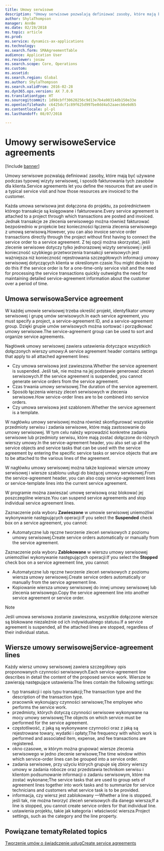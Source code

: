 ```yaml
---
title: Umowy serwisowe
description: "Umowy serwisowe pozwalają definiować zasoby, które mają być używane podczas typowej wizyty serwisowej, i sposób fakturowania tych zasobów dla klienta."
author: ShylaThompson
manager: AnnBe
ms.date: 02/19/2018
ms.topic: article
ms.prod: 
ms.service: dynamics-ax-applications
ms.technology: 
ms.search.form: SMAAgreementTable
audience: Application User
ms.reviewer: josaw
ms.search.scope: Core, Operations
ms.custom: 
ms.assetid: 
ms.search.region: Global
ms.author: ShylaThompson
ms.search.validFrom: 2016-02-28
ms.dyn365.ops.version: AX 7.0.0
ms.translationtype: HT
ms.sourcegitcommit: 1d98cbff30620256c9d13e7b4a90314db150e33e
ms.openlocfilehash: c6425dcf1c89f625d997be0dd4a52aaecb6e6d65
ms.contentlocale: pl-pl
ms.lasthandoff: 08/07/2018

---
```


# <a name="service-agreements"></a><span data-ttu-id="f5288-103">Umowy serwisowe</span><span class="sxs-lookup"><span data-stu-id="f5288-103">Service agreements</span></span>

[!include [banner](../includes/banner.md)]

<span data-ttu-id="f5288-104">Umowy serwisowe pozwalają definiować zasoby, które mają być używane podczas typowej wizyty serwisowej, i sposób fakturowania tych zasobów dla klienta.</span><span class="sxs-lookup"><span data-stu-id="f5288-104">Service agreements let you define the resources that are used in a typical service visit and how those resources are invoiced to the customer.</span></span>

<span data-ttu-id="f5288-105">Każda umowa serwisowa jest dołączona do projektu, za pośrednictwem którego transakcje są księgowane i fakturowane.</span><span class="sxs-lookup"><span data-stu-id="f5288-105">Every service agreement is attached to a project through which transactions are posted and invoiced.</span></span> <span data-ttu-id="f5288-106">Jednak transakcje ze zlecenia serwisowego można również fakturować bezpośrednio w projekcie bez konieczności łączenia zlecenia serwisowego z umową serwisową.</span><span class="sxs-lookup"><span data-stu-id="f5288-106">However, you can also invoice service order transactions directly through the project without first having to connect the service order to a service agreement.</span></span> <span data-ttu-id="f5288-107">Z tej opcji można skorzystać, jeśli zlecenie serwisowe dotyczy tylko jednorazowej wizyty serwisowej i jeśli konieczność szybkiego przetworzenia transakcji serwisowych jest ważniejsza niż konieczność rejestrowania szczegółowych informacji umowy serwisowej dotyczących klienta w określonym czasie.</span><span class="sxs-lookup"><span data-stu-id="f5288-107">You might decide to do this if the service order is for a one-time-only service visit and the need for processing the service transactions quickly outweighs the need for maintaining detailed service-agreement information about the customer over a period of time.</span></span>

## <a name="service-agreement"></a><span data-ttu-id="f5288-108">Umowa serwisowa</span><span class="sxs-lookup"><span data-stu-id="f5288-108">Service agreement</span></span>

<span data-ttu-id="f5288-109">W każdej umowie serwisowej trzeba określić projekt, identyfikator umowy serwisowej i grupę umów serwisowych.</span><span class="sxs-lookup"><span data-stu-id="f5288-109">In each service agreement, you must specify a project, a service-agreement ID, and a service-agreement group.</span></span> <span data-ttu-id="f5288-110">Dzięki grupie umów serwisowych można sortować i porządkować umowy serwisowe.</span><span class="sxs-lookup"><span data-stu-id="f5288-110">The service-agreement group can be used to sort and organize service agreements.</span></span>

<span data-ttu-id="f5288-111">Nagłówek umowy serwisowej zawiera ustawienia dotyczące wszystkich dołączonych wierszy umowy:</span><span class="sxs-lookup"><span data-stu-id="f5288-111">A service agreement header contains settings that apply to all attached agreement lines:</span></span>

-  <span data-ttu-id="f5288-112">Czy umowa serwisowa jest zawieszona.</span><span class="sxs-lookup"><span data-stu-id="f5288-112">Whether the service agreement is suspended.</span></span> <span data-ttu-id="f5288-113">Jeśli tak, nie można na jej podstawie generować zleceń serwisowych.</span><span class="sxs-lookup"><span data-stu-id="f5288-113">If the service agreement is suspended, you cannot generate service orders from the service agreement.</span></span>
-  <span data-ttu-id="f5288-114">Czas trwania umowy serwisowej.</span><span class="sxs-lookup"><span data-stu-id="f5288-114">The duration of the service agreement.</span></span>
-  <span data-ttu-id="f5288-115">Sposób łączenia wierszy zleceń serwisowych w zlecenia serwisowe.</span><span class="sxs-lookup"><span data-stu-id="f5288-115">How service-order lines are to be combined into service orders.</span></span>
-  <span data-ttu-id="f5288-116">Czy umowa serwisowa jest szablonem.</span><span class="sxs-lookup"><span data-stu-id="f5288-116">Whether the service agreement is a template.</span></span>

<span data-ttu-id="f5288-117">W nagłówku umowy serwisowej można również skonfigurować wszystkie przedmioty serwisu i zadania serwisowe, które mają zastosowanie do umowy serwisowej. W tym celu należy wprowadzić konkretne zadania serwisowe lub przedmioty serwisu, które mają zostać dołączone do różnych wierszy umowy.</span><span class="sxs-lookup"><span data-stu-id="f5288-117">In the service-agreement header, you also set up all the service objects and service tasks that can be used with the service agreement by entering the specific service tasks or service objects that are to be attached to the various lines of the agreement.</span></span>

<span data-ttu-id="f5288-118">W nagłówku umowy serwisowej można także kopiować wiersze umowy serwisowej i wiersze szablonu usługi do bieżącej umowy serwisowej.</span><span class="sxs-lookup"><span data-stu-id="f5288-118">From the service-agreement header, you can also copy service-agreement lines or service-template lines into the current service agreement.</span></span>

<span data-ttu-id="f5288-119">W programie można zawieszać umowę serwisową oraz blokować jej poszczególne wiersze.</span><span class="sxs-lookup"><span data-stu-id="f5288-119">You can suspend service agreements and stop individual service agreement lines.</span></span>

<span data-ttu-id="f5288-120">Zaznaczenie pola wyboru **Zawieszone** w umowie serwisowej uniemożliwi wykonywanie następujących operacji:</span><span class="sxs-lookup"><span data-stu-id="f5288-120">If you select the **Suspended** check box on a service agreement, you cannot:</span></span>

-    <span data-ttu-id="f5288-121">Automatyczne lub ręczne tworzenie zleceń serwisowych z poziomu umowy serwisowej.</span><span class="sxs-lookup"><span data-stu-id="f5288-121">Create service orders automatically or manually from the service agreement.</span></span>

<span data-ttu-id="f5288-122">Zaznaczenie pola wyboru **Zablokowane** w wierszu umowy serwisowej uniemożliwi wykonywanie następujących operacji:</span><span class="sxs-lookup"><span data-stu-id="f5288-122">If you select the **Stopped** check box on a service agreement line, you cannot:</span></span>

-    <span data-ttu-id="f5288-123">Automatyczne lub ręczne tworzenie zleceń serwisowych z poziomu wiersza umowy serwisowej.</span><span class="sxs-lookup"><span data-stu-id="f5288-123">Create service orders automatically or manually from the service agreement line.</span></span>
-    <span data-ttu-id="f5288-124">Kopiowanie wiersza umowy serwisowej do innej umowy serwisowej lub zlecenia serwisowego.</span><span class="sxs-lookup"><span data-stu-id="f5288-124">Copy the service agreement line into another service agreement or service order.</span></span>


> [!NOTE]
> <span data-ttu-id="f5288-125">Jeśli umowa serwisowa zostanie zawieszona, wszystkie dołączone wiersze są blokowane niezależnie od ich indywidualnego statusu.</span><span class="sxs-lookup"><span data-stu-id="f5288-125">If a service agreement is suspended, all the attached lines are stopped, regardless of their individual status.</span></span>

## <a name="service-agreement-lines"></a><span data-ttu-id="f5288-126">Wiersze umowy serwisowej</span><span class="sxs-lookup"><span data-stu-id="f5288-126">Service-agreement lines</span></span>

<span data-ttu-id="f5288-127">Każdy wiersz umowy serwisowej zawiera szczegółowy opis proponowanych czynności serwisowych.</span><span class="sxs-lookup"><span data-stu-id="f5288-127">Each service-agreement line describes in detail the content of the proposed service work.</span></span> <span data-ttu-id="f5288-128">Wiersze te zawierają następujące ustawienia:</span><span class="sxs-lookup"><span data-stu-id="f5288-128">The lines contain the following settings:</span></span>

-  <span data-ttu-id="f5288-129">typ transakcji i opis typu transakcji;</span><span class="sxs-lookup"><span data-stu-id="f5288-129">The transaction type and the description of the transaction type.</span></span>
-  <span data-ttu-id="f5288-130">pracownik wykonujący czynności serwisowe;</span><span class="sxs-lookup"><span data-stu-id="f5288-130">The employee who performs the service work.</span></span>
-  <span data-ttu-id="f5288-131">przedmioty, których dotyczą czynności serwisowe wykonywane na mocy umowy serwisowej;</span><span class="sxs-lookup"><span data-stu-id="f5288-131">The objects on which service must be performed for the service agreement.</span></span>
-  <span data-ttu-id="f5288-132">częstotliwość, z jaką są wykonywane czynności oraz z jaką są rejestrowane towary, wydatki i opłaty;</span><span class="sxs-lookup"><span data-stu-id="f5288-132">The frequency with which work is performed and associated item, expense, and fee transactions are registered.</span></span>
-  <span data-ttu-id="f5288-133">okno czasowe, w którym można grupować wiersze zlecenia serwisowego w jedno zlecenie serwisowe;</span><span class="sxs-lookup"><span data-stu-id="f5288-133">The time window within which service-order lines can be grouped into a service order.</span></span>
-  <span data-ttu-id="f5288-134">zadania serwisowe, przy użyciu których grupuje się zbiory wierszy umowy w zadania robocze oraz przedstawia technikom serwisu i klientom podsumowanie informacji o zadaniu serwisowym, które ma zostać wykonane;</span><span class="sxs-lookup"><span data-stu-id="f5288-134">The service tasks that are used to group sets of agreement lines together into work tasks and to summarize for service technicians and customers what service task is to be provided.</span></span>
-  <span data-ttu-id="f5288-135">informacja, czy wiersz jest zablokowany —</span><span class="sxs-lookup"><span data-stu-id="f5288-135">Whether a line is stopped.</span></span> <span data-ttu-id="f5288-136">jeśli tak, nie można tworzyć zleceń serwisowych dla danego wiersza;</span><span class="sxs-lookup"><span data-stu-id="f5288-136">If a line is stopped, you cannot create service orders for that individual line.</span></span>
-  <span data-ttu-id="f5288-137">ustawienia projektu, takie jak kategoria i właściwość wiersza.</span><span class="sxs-lookup"><span data-stu-id="f5288-137">Project settings, such as the category and the line property.</span></span>

## <a name="related-topics"></a><span data-ttu-id="f5288-138">Powiązane tematy</span><span class="sxs-lookup"><span data-stu-id="f5288-138">Related topics</span></span>

[<span data-ttu-id="f5288-139">Tworzenie umów o świadczenie usług</span><span class="sxs-lookup"><span data-stu-id="f5288-139">Create service agreements</span></span>](create-service-agreements.md)

